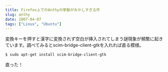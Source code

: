 ```yaml
---
title: Firefox上でのAnthyの挙動がおかしすぎる件
slug: anthy
date: 2007-04-07
tags: ["Linux", "Ubuntu"]
---
```


変換キーを押すと漢字に変換されず空白が挿入されてしまう謎現象が頻繁に起きています。調べてみるとscim-bridge-client-gtkを入れれば直る模様。

```
$ sudo apt-get install scim-bridge-client-gtk
```

直った！
